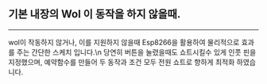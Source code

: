 ## 기본 내장의 Wol 이 동작을 하지 않을때.
<hr>
wol이 작동하지 않거나, 이를 지원하지 않을때 Esp8266을 활용하여 물리적으로 효과를 주는 간단한 스케치 입니다.\n
당연히 버튼을 눌렸을때도 쇼트시킬수 있게 인풋 핀을 지정했으며, 예약함수를 만들어 두 동작과 조건 모두 전원 쇼트로 향하게 최적화 하였습니다.
